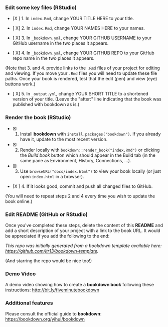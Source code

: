 
### Edit some key files (RStudio)

- [X ] 1. In `index.Rmd`, change YOUR TITLE HERE to your title.

- [ X] 2. In `index.Rmd`, change YOUR NAMES HERE to your names.

- [ X] 3. In `_bookdown.yml`, change YOUR GITHUB USERNAME to your GitHub username in the two places it appears.

- [ X] 4. In `_bookdown.yml`, change YOUR GITHUB REPO to your GitHub repo name in the two places it appears.

(Note that 3. and 4. provide links to the `.Rmd` files of your project for editing and viewing. If you move your `.Rmd` files you will need to update these file paths. Once your book is rendered, test that the edit (pen) and view (eye) buttons work.)

- [ X] 5. In `_output.yml`, change YOUR SHORT TITLE to a shortened version of your title. (Leave the "after:" line indicating that the book was published with bookdown as is.)

### Render the book (RStudio)

- [X] 1. Install **bookdown** with `install.packages("bookdown")`. If you already have it, update to the most recent version.

- [X] 2. Render locally with `bookdown::render_book("index.Rmd")` or clicking the *Build book* button which should appear in the Build tab (in the same pane as Environment, History, Connections, ...).

- [X] 3. Use `browseURL("docs/index.html")` to view your book locally (or just open `index.html` in a browser).

- [X ] 4. If it looks good, commit and push all changed files to GitHub. 

(You will need to repeat steps 2 and 4 every time you wish to update the book online.)

### Edit README	(GitHub or RStudio)

Once you've completed these steps, delete the content of this **README** and add a short description of your project with a link to the book URL. It would be appreciated if you add the following to the end:	

*This repo was initially generated from a bookdown template available here: https://github.com/jtr13/bookdown-template.*

(And starring the repo would be nice too!)

### Demo Video

A demo video showing how to create a **bookdown book** following these instructions: http://bit.ly/fiveminutebookdown

### Additional features

Please consult the official guide to **bookdown**: https://bookdown.org/yihui/bookdown

